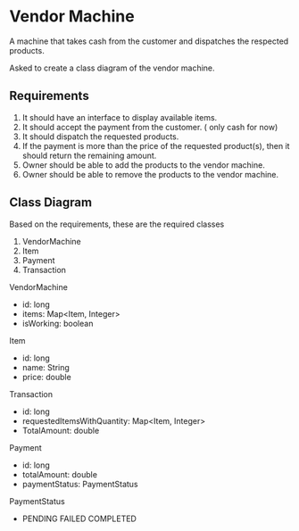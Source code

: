 # Vendor Machine
A machine that takes cash from the customer and dispatches the respected products.

Asked to create a class diagram of the vendor machine.

## Requirements
1. It should have an interface to display available items.
2. It should accept the payment from the customer. ( only cash for now)
3. It should dispatch the requested products.
4. If the payment is more than the price of the requested product(s), then it should return the remaining amount.
5. Owner should be able to add the products to the vendor machine.
6. Owner should be able to remove the products to the vendor machine.

## Class Diagram
Based on the requirements, these are the required classes
1. VendorMachine
2. Item
3. Payment
4. Transaction

VendorMachine
- id: long
- items: Map<Item, Integer> 
- isWorking: boolean

Item
- id: long
- name: String
- price: double

Transaction
- id: long
- requestedItemsWithQuantity: Map<Item, Integer>
- TotalAmount: double

Payment
- id: long
- totalAmount: double
- paymentStatus: PaymentStatus

PaymentStatus
- PENDING FAILED COMPLETED




